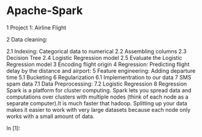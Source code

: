 # Apache-Spark

<p> 1  Project 1: Airline Flight </p>

<p> 2  Data cleaning:</p>
2.1  Indexing: Categorical data to numerical
2.2  Assembling columns
2.3  Decision Tree
2.4  Logistic Regression model
2.5  Evaluate the Logistic Regression model
3  Encoding flight origin
4  Regression: Predicting flight delay by the distance and airport:
5  Feature engineering: Adding departure time
5.1  Bucketing
6  Regularization
6.1  Implementration to our data
7  SMS spam data
7.1  Data Preprocessing:
7.2  Logistic Regression
8  Regression
Spark is a platform for cluster computing. Spark lets you spread data and computations over clusters with multiple nodes (think of each node as a separate computer).It is much faster that hadoop. Splitting up your data makes it easier to work with very large datasets because each node only works with a small amount of data.

In [1]:
